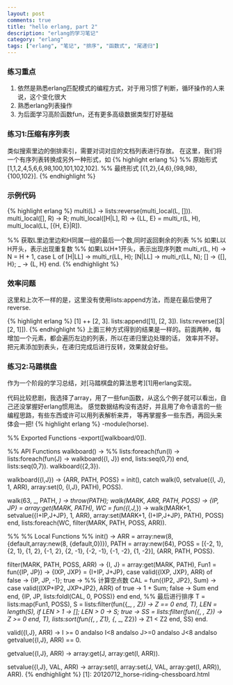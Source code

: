 ```yaml
---
layout: post
comments: true
title: "hello erlang, part 2"
description: "erlang的学习笔记"
category: "erlang"
tags: ["erlang", "笔记", "排序", "函数式", "尾递归"]
---
```


### 练习重点
1. 依然是熟悉erlang匹配模式的编程方式，对于用习惯了判断，循环操作的人来说，这个变化很大
2. 熟悉erlang列表操作
3. 为后面学习高阶函数fun，还有更多高级数据类型打好基础

### 练习1:压缩有序列表
类似搜索里边的倒排索引，需要对词对应的文档列表进行存放。
在这里，我们将一个有序列表转换成另外一种形式，如
{% highlight erlang %}
%% 原始形式
[1,1,2,4,5,6,6,98,100,101,102,102].
%% 最终形式
[{1,2},{4,6},{98,98},{100,102}].
{% endhighlight %}

### 示例代码
{% highlight erlang %}
multi(L) -> lists:reverse(multi_local(L, [])).
multi_local([], R) -> R;
multi_local([H|L], R) ->
	{LL, E} = multi_r(L, H),
	multi_local(LL, [{H, E}|R]).

%% 获取L里边里边和H同属一组的最后一个数,同时返回剩余的列表
%% 如果L以H开头，表示出现重复数
%% 如果L以H+1开头，表示出现序列数
multi_r(L, H) ->
	N = H + 1,
	case L of
		[H|LL] -> multi_r(LL, H);
		[N|LL] -> multi_r(LL, N);
		[] -> {[], H};
		_ -> {L, H}
	end.
{% endhighlight %}

### 效率问题
这里和上次不一样的是，这里没有使用lists:append方法，而是在最后使用了reverse.

{% highlight erlang %}
[1] ++ [2, 3].
lists:append([1], [2, 3]).
lists:reverse([3|[2, 1]]).
{% endhighlight %}
上面三种方式得到的结果是一样的。前面两种，每增加一个元素，都会遍历左边的列表，所以在递归里边处理的话，
效率并不好。把元素添加到表头，在递归完成后进行反转，效果就会好些。

### 练习2:马踏棋盘
作为一个阶段的学习总结，对[马踏棋盘的算法思考][1]用erlang实现。

代码比较悲剧，我选择了array，用了一些fun函数，从这么个例子就可以看出，自己还没掌握好erlang惯用法。
感觉数据结构没有选好，并且用了命令语言的一些编程思路，有些东西或许可以用列表解析来弄，
等再掌握多一些东西，再回头来体会一把!
{% highlight erlang %}
-module(horse).

%% Exported Functions
-export([walkboard/0]).

%% API Functions
walkboard() -> 
  %% lists:foreach(fun(I) -> lists:foreach(fun(J) -> walkboard({I, J}) end, lists:seq(0,7)) end, lists:seq(0,7)).
  walkboard({2,3}).

walkboard({I,J}) ->
  {ARR, PATH, POSS} = init(),
  catch walk(0, setvalue({I, J}, 1, ARR), array:set(0, {I,J}, PATH), POSS).

walk(63, _, PATH, _) -> throw(PATH);
walk(MARK, ARR, PATH, POSS) ->
  {IP, JP} = array:get(MARK, PATH),
  WC = fun({I,J,_}) -> 
         walk(MARK+1, setvalue({I+IP,J+JP}, 1, ARR), array:set(MARK+1, {I+IP,J+JP}, PATH), POSS)
       end,
  lists:foreach(WC, filter(MARK, PATH, POSS, ARR)).

%%
%% Local Functions
%%
init() ->
  ARR = array:new(8, {default,array:new(8, {default,0})}),
  PATH = array:new(64),
  POSS = [{-2, 1}, {2, 1}, {1, 2}, {-1, 2}, {2, -1}, {-2, -1}, {-1, -2}, {1, -2}],
  {ARR, PATH, POSS}.

filter(MARK, PATH, POSS, ARR) ->
  {I, J} = array:get(MARK, PATH),
  Fun1 = fun({IP, JP}) ->
           {IXP, JXP} = {I+IP, J+JP},
           case valid({IXP, JXP}, ARR) of
             false -> {IP, JP, -1};
             true -> 
             %% 计算空点数
             CAL = fun({IP2, JP2}, Sum) -> 
                     case valid({IXP+IP2, JXP+JP2}, ARR) of
                       true -> 1 + Sum;
                       false -> Sum
                     end
                   end,
                   {IP, JP, lists:foldl(CAL, 0, POSS)}
           end
         end,
  %% 最后进行排序
  T = lists:map(Fun1, POSS),
  S = lists:filter(fun({_, _, Z}) -> Z == 0 end, T),
  LEN = length(S),
  if
    LEN > 1 -> [];
    LEN > 0 -> S;
    true -> SS = lists:filter(fun({_, _, Z}) -> Z >= 0 end, T),
        lists:sort(fun({_, _, Z1}, {_, _, Z2}) -> Z1 < Z2 end, SS)
  end.
  

valid({I,J}, ARR) ->
  I >= 0 andalso I<8 andalso J>=0 andalso J<8 andalso getvalue({I,J}, ARR) == 0.

getvalue({I,J}, ARR) ->
  array:get(J, array:get(I, ARR)).

setvalue({I,J}, VAL, ARR) ->
  array:set(I, array:set(J, VAL, array:get(I, ARR)), ARR).
{% endhighlight %}
 [1]: 20120712_horse-riding-chessboard.html
